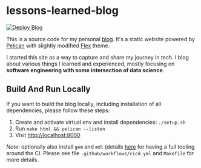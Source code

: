 # lessons-learned-blog

[![Deploy Blog](https://github.com/lsulak/lessons-learned-blog/actions/workflows/cicd.yml/badge.svg)](https://github.com/lsulak/lessons-learned-blog/actions/workflows/cicd.yml)

This is a source code for my personal [blog](https://lsulak.github.io). It's a static
website powered by [Pelican](https://blog.getpelican.com) with slightly modified
[Flex](https://bit.ly/flex-pelican) theme.

I started this site as a way to capture and share my journey in tech. I blog about
various things I learned and experienced, mostly focusing on **software
engineering with some intersection of data science**.

## Build And Run Locally

If you want to build the blog locally, including installation
of all dependencies, please follow these steps:

1. Create and activate virtual env and install dependencies: `./setup.sh`
1. Run `make html && pelican --listen`
1. Visit [http://localhost:8000](http://localhost:8000)

*Note*: optionally also install `gem` and `mdl`
(details [here](https://github.com/markdownlint/markdownlint) for having
a full tooling around the CI. Please see file `.github/workflows/cicd.yml`
and `Makefile` for more details.
